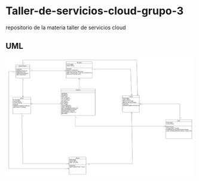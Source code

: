 # Taller-de-servicios-cloud-grupo-3
repositorio de la materia taller de servicios cloud
## UML
![UNQFY](https://github.com/leadiaz/Taller-de-servicios-cloud-grupo-3/blob/visado-1/image/UNQfy.png)
